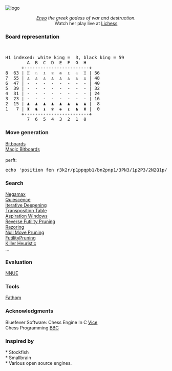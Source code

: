 ![logo](https://github.com/ilAYAli/Enyo/assets/1106732/49026c53-0cf8-4256-b938-34e607876a2d)

<p align="center">
<i>
  <a href="https://en.wikipedia.org/wiki/Enyo" target="Enyo">Enyo</a> the greek godess of war and destruction.<br>
</i>
  Watch her play live at <a href="https://lichess.org/@/EnyoBot/tv" target="Lichess">Lichess</a>
</p>

<h3>Board representation</h3>
<br>
<pre>
H1 indexed: white king =  3, black king = 59
        A  B  C  D  E  F  G  H
      +------------------------+
8  63 | ♖  ♘  ♗  ♕  ♔  ♗  ♘  ♖ | 56
7  55 | ♙  ♙  ♙  ♙  ♙  ♙  ♙  ♙ | 48
6  47 | -  -  -  -  -  -  -  - | 40
5  39 | -  -  -  -  -  -  -  - | 32
4  31 | -  -  -  -  -  -  -  - | 24
3  23 | -  -  -  -  -  -  -  - | 16
2  15 | ♟  ♟  ♟  ♟  ♟  ♟  ♟  ♟ |  8
1   7 | ♜  ♞  ♝  ♛  ♚  ♝  ♞  ♜ |  0
      +------------------------+
        7  6  5  4  3  2  1  0
</pre>
<h3>Move generation</h3>
<a href="https://www.chessprogramming.org/Bitboards" rel="nofollow">Bitboards</a><br>
<a href="https://www.chessprogramming.org/Magic_Bitboards" rel="nofollow">Magic Bitboards</a><br>
<br>
perft:
<pre>
echo 'position fen r3k2r/p1ppqpb1/bn2pnp1/3PN3/1p2P3/2N2Q1p/PPPBBPPP/R3K2R w KQkq -\nbench depth 5\nquit' | ./build/enyo
</pre>

<h3>Search</h3>
<a href="https://www.chessprogramming.org/Negamax" rel="nofollow">Negamax</a><br>
<a href="https://www.chessprogramming.org/Quiescence_Search" rel="nofollow">Quiescence</a><br>
<a href="https://www.chessprogramming.org/Iterative_Deepening" rel="nofollow">Iterative Deepening</a><br>
<a href="https://www.chessprogramming.org/Transposition_Table" rel="nofollow">Transposition Table</a><br>
<a href="https://www.chessprogramming.org/Aspiration_Windows" rel="nofollow">Aspiration Windows</a><br>
<a href="https://www.chessprogramming.org/Reverse_Futility_Pruning" rel="nofollow">Reverse Futility Pruning</a><br>
<a href="https://www.chessprogramming.org/Razoring" rel="nofollow">Razoring</a><br>
<a href="https://www.chessprogramming.org/Null_Move_Pruning" rel="nofollow">Null Move Pruning</a><br>
<a href="https://www.chessprogramming.org/Futility_Pruning" rel="nofollow">FutilityPruning</a><br>
<a href="https://www.chessprogramming.org/Killer_Heuristic" rel="nofollow">Killer Heuristic</a><br>
...

<h3>Evaluation</h3>
<a href="https://www.chessprogramming.org/NNUE" rel="nofollow">NNUE</a><br>

<h3>Tools</H3>
<a href="https://github.com/jdart1/Fathom" rel="nofollow">Fathom</a><br>

<h3>Acknowledgments</h3>
Bluefever Software: Chess Engine In C <a href="https://github.com/bluefeversoft/vice" rel="nofollow">Vice</a><br>
Chess Programming <a href="https://www.youtube.com/playlist?list=PLmN0neTso3Jxh8ZIylk74JpwfiWNI76Cs" rel="nofollow">BBC</a></br>

<h3>Inspired by</h3>
* Stockfish<br>
* Smallbrain<br>
* Various open source engines.<br>


